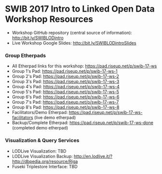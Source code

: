 # SWIB 2017 Intro to Linked Open Data Workshop Resources

- Workshop GitHub repository (central source of information): http://bit.ly/SWIBLODintro
- Live Workshop Google Slides: http://bit.ly/SWIBLODintroSlides

### Group Etherpads

- All Etherpad links for this workshop: https://pad.riseup.net/p/swib-17-ws
- Group 1's Pad: https://pad.riseup.net/p/swib-17-ws-1
- Group 2's Pad: https://pad.riseup.net/p/swib-17-ws-2
- Group 3's Pad: https://pad.riseup.net/p/swib-17-ws-3
- Group 4's Pad: https://pad.riseup.net/p/swib-17-ws-4
- Group 5's Pad: https://pad.riseup.net/p/swib-17-ws-5
- Group 6's Pad: https://pad.riseup.net/p/swib-17-ws-6
- Group 7's Pad: https://pad.riseup.net/p/swib-17-ws-7
- Group 8's Pad: https://pad.riseup.net/p/swib-17-ws-8
- Facilitators/Demo Etherpad: https://pad.riseup.net/p/swib-17-ws-facilitators  (live demo etherpad)
- Backup/Complete Etherpad: https://pad.riseup.net/p/swib-17-ws-done (completed demo etherpad)

### Visualization & Query Services

- LODLive Visualization: TBD
- LODLive Visualization Backup: http://en.lodlive.it/?http://dbpedia.org/resource/Riga
- Fuseki Triplestore Interface: TBD
